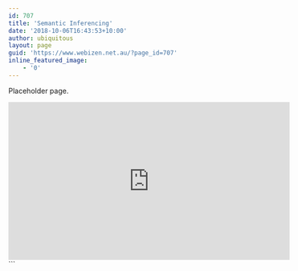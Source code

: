 ```yaml
---
id: 707
title: 'Semantic Inferencing'
date: '2018-10-06T16:43:53+10:00'
author: ubiquitous
layout: page
guid: 'https://www.webizen.net.au/?page_id=707'
inline_featured_image:
    - '0'
---
```


Placeholder page.



<iframe width="560" height="315" src="https://www.youtube.com/embed/videoseries?list=PLCbmz0VSZ_vqWAb5NHkaEvsT9RA8--QkY" title="YouTube video player" frameborder="0" allow="accelerometer; autoplay; clipboard-write; encrypted-media; gyroscope; picture-in-picture" allowfullscreen></iframe>
```
